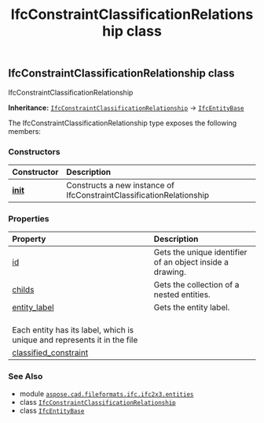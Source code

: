 ﻿---
title: IfcConstraintClassificationRelationship class
second_title: Aspose.CAD for Python via .NET API References
description: 
type: docs
weight: 1090
url: /python-net/aspose.cad.fileformats.ifc.ifc2x3.entities/ifcconstraintclassificationrelationship/
is_root: false
---

## IfcConstraintClassificationRelationship class

IfcConstraintClassificationRelationship



**Inheritance:** [`IfcConstraintClassificationRelationship`](/cad/python-net/aspose.cad.fileformats.ifc.ifc2x3.entities/ifcconstraintclassificationrelationship) → 
[`IfcEntityBase`](/cad/python-net/aspose.cad.fileformats.ifc/ifcentitybase)



The IfcConstraintClassificationRelationship type exposes the following members:

### Constructors
| Constructor | Description |
| :- | :- |
| [__init__](/cad/python-net/aspose.cad.fileformats.ifc.ifc2x3.entities/ifcconstraintclassificationrelationship/__init__/#) | Constructs a new instance of IfcConstraintClassificationRelationship |


### Properties
| Property | Description |
| :- | :- |
| [id](/cad/python-net/aspose.cad.fileformats.ifc.ifc2x3.entities/ifcconstraintclassificationrelationship/id) | Gets the unique identifier of an object inside a drawing. |
| [childs](/cad/python-net/aspose.cad.fileformats.ifc.ifc2x3.entities/ifcconstraintclassificationrelationship/childs) | Gets the collection of a nested entities. |
| [entity_label](/cad/python-net/aspose.cad.fileformats.ifc.ifc2x3.entities/ifcconstraintclassificationrelationship/entity_label) | Gets the entity label.<br/>Each entity has its label, which is unique and represents it in the file |
| [classified_constraint](/cad/python-net/aspose.cad.fileformats.ifc.ifc2x3.entities/ifcconstraintclassificationrelationship/classified_constraint) |  |



### See Also
* module [`aspose.cad.fileformats.ifc.ifc2x3.entities`](..)
* class [`IfcConstraintClassificationRelationship`](/cad/python-net/aspose.cad.fileformats.ifc.ifc2x3.entities/ifcconstraintclassificationrelationship)
* class [`IfcEntityBase`](/cad/python-net/aspose.cad.fileformats.ifc/ifcentitybase)
